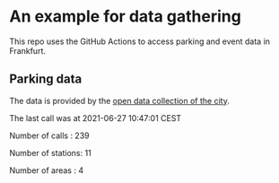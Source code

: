 # An example for data gathering

This repo uses the GitHub Actions to access parking and event data in Frankfurt.

## Parking data
The data is provided by the [open data collection of the city](https://www.offenedaten.frankfurt.de/).

The last call was at 2021-06-27 10:47:01 CEST

Number of calls   : 239

Number of stations:  11

Number of areas   :   4


